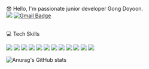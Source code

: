 😎 Hello, I'm passionate junior developer Gong Doyoon. <br>
<img src="https://img.shields.io/badge/GitHub-181717?style=flat-square&logo=GitHub&logoColor=white"/>
 [![Gmail Badge](https://img.shields.io/badge/Gmail-d14836?style=flat-square&logo=Gmail&logoColor=white&link=mailto:hakukaka1212@gmail.com)](mailto:hakukaka1212@gmail.com)

<br>
💻 Tech Skills

<img src="https://img.shields.io/badge/JAVA-6699CB?style=flat-square&logo=java&logoColor=white"/> <img src="https://img.shields.io/badge/JavaScript-F7DF1E?style=flat-square&logo=JavaScript&logoColor=black"/> <img src="https://img.shields.io/badge/jQuery-0769AD?style=flat-square&logo=jQuery&logoColor=white"/> 
<img src="https://img.shields.io/badge/JSP-색상코드?style=flat-square&logo=Spring&logoColor=white"/>
<img src="https://img.shields.io/badge/Spring Boot-6DB33F?style=flat-square&logo=Spring&logoColor=white"/>
<img src="https://img.shields.io/badge/GIT-F05032?style=flat-square&logo=Git&logoColor=white"/>
<img src="https://img.shields.io/badge/HTML5-E34F26?style=flat-square&logo=HTML5&logoColor=white"/>
<img src="https://img.shields.io/badge/CSS3-1572B6?style=flat-square&logo=CSS3&logoColor=white"/>
<img src="https://img.shields.io/badge/Apache Tomcat-F8DC75?style=flat-square&logo=Apache Tomcat&logoColor=black"/>
<img src="https://img.shields.io/badge/MySQL-4479A1?style=flat-square&logo=MySQL&logoColor=white"/>
<img src="https://img.shields.io/badge/MariaDB-003545?style=flat-square&logo=MariaDB&logoColor=white"/>
<img src="https://img.shields.io/badge/Oracle-F80000?style=flat-square&logo=Oracle&logoColor=white"/><br>

![Anurag's GitHub stats](https://github-readme-stats.vercel.app/api?username=GongDoYoon&&show_icons=true&theme=cobalt)
